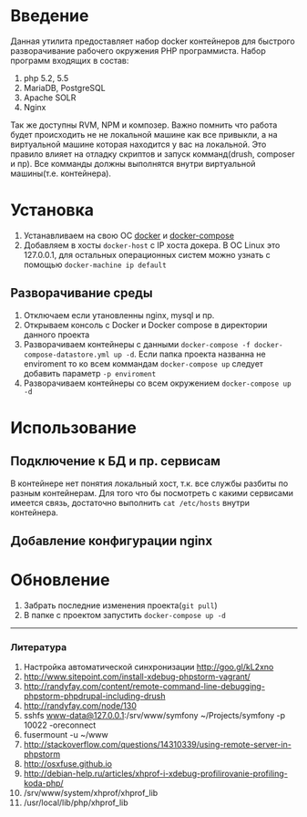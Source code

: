 # Введение

Данная утилита предоставляет набор docker контейнеров для быстрого разворачивание рабочего окружения PHP программиста.
Набор программ входящих в состав:
1. php 5.2, 5.5
2. MariaDB, PostgreSQL
3. Apache SOLR
4. Nginx

Так же доступны RVM, NPM и композер.
Важно помнить что работа будет происходить не не локальной машине как все привыкли, а на виртуальной машине которая находится у вас на локальной.
Это правило влияет на отладку скриптов и запуск комманд(drush, composer и пр).
Все комманды должны выполнятся внутри виртуальной машины(т.е. контейнера).  

# Установка

1. Устанавливаем на свою ОС [docker](https://docs.docker.com/installation/) и [docker-compose](https://docs.docker.com/compose/install)
4. Добавляем в хосты `docker-host` с IP хоста докера. В ОС Linux это 127.0.0.1, для остальных операционных систем можно узнать с помощью `docker-machine ip default`

## Разворачивание среды

1. Отключаем если утановленны nginx, mysql и пр.
2. Открываем консоль с Docker и Docker compose в директории данного проекта
3. Разворачиваем контейнеры с данными `docker-compose -f docker-compose-datastore.yml up -d`. Если папка проекта названна не enviroment то ко всем коммандам `docker-compose up` следует добавить параметр `-p enviroment`
4. Разворачиваем контейнеры со всем окружением `docker-compose up -d`

# Использование

## Подключение к БД и пр. сервисам

В контейнере нет понятия локальный хост, т.к. все службы разбиты по разным контейнерам.
Для того что бы посмотреть с какими сервисами имеется связь, достаточно выполнить `cat /etc/hosts` внутри контейнера.

## Добавление конфигурации nginx


# Обновление

1. Забрать последние изменения проекта(`git pull`)
2. В папке с проектом запустить `docker-compose up -d`

---
### Литература

1. Настройка автоматической синхронизации http://goo.gl/kL2xno
2. http://www.sitepoint.com/install-xdebug-phpstorm-vagrant/
3. http://randyfay.com/content/remote-command-line-debugging-phpstorm-phpdrupal-including-drush
4. http://randyfay.com/node/130
5. sshfs www-data@127.0.0.1:/srv/www/symfony ~/Projects/symfony -p 10022 -oreconnect
6. fusermount -u ~/www
7. http://stackoverflow.com/questions/14310339/using-remote-server-in-phpstorm
8. http://osxfuse.github.io
9. http://debian-help.ru/articles/xhprof-i-xdebug-profilirovanie-profiling-koda-php/
10. /srv/www/system/xhprof/xhprof_lib
11. /usr/local/lib/php/xhprof_lib
